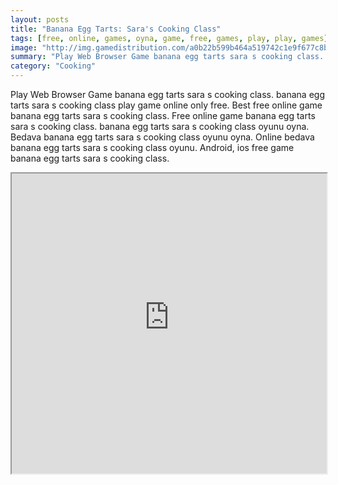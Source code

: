 ```yaml
---
layout: posts
title: "Banana Egg Tarts: Sara's Cooking Class"
tags: [free, online, games, oyna, game, free, games, play, play, games]
image: "http://img.gamedistribution.com/a0b22b599b464a519742c1e9f677c8b8.jpg"
summary: "Play Web Browser Game banana egg tarts sara s cooking class. banana egg tarts sara s cooking class play game online only free. Best free online game banana egg tarts sara s cooking class. Free online game banana egg tarts sara s cooking class. banana egg tarts sara s cooking class oyunu oyna. Bedava banana egg tarts sara s cooking class oyunu oyna. Online bedava banana egg tarts sara s cooking class oyunu. Android, ios free game banana egg tarts sara s cooking class."
category: "Cooking"
---
```


Play Web Browser Game banana egg tarts sara s cooking class. banana egg tarts sara s cooking class play game online only free. Best free online game banana egg tarts sara s cooking class. Free online game banana egg tarts sara s cooking class. banana egg tarts sara s cooking class oyunu oyna. Bedava banana egg tarts sara s cooking class oyunu oyna. Online bedava banana egg tarts sara s cooking class oyunu. Android, ios free game banana egg tarts sara s cooking class.

<iframe width="100%" height="480px;" src="http://flash.gamedistribution.com?game=a0b22b599b464a519742c1e9f677c8b8"></iframe>